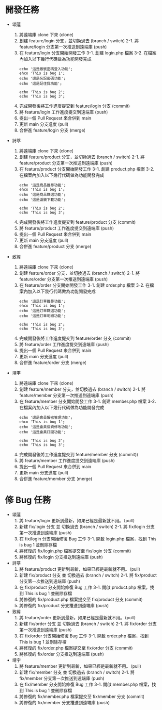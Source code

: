 # 開發任務
- 頌蓮
    1. 將遠端庫 clone 下來 (clone)
    2. 創建 feature/login 分支，並切換過去 (branch / switch)
        2-1. 將 feature/login 分支第一次推送到遠端庫 (push)
    3. 在 feature/login 分支開始開發工作
        3-1. 創建 login.php 檔案
        3-2. 在檔案內加入以下幾行代碼做為功能開發完成
        ```
        echo '這是帳號密碼登入功能';
        ehco 'This is bug 1';
        echo '這是忘記密碼功能';
        echo '這是記住我功能'; 

        echo 'This is bug 2';
        echo 'This is bug 3';
        ```
    4. 完成開發後將工作進度提交到 feature/login 分支 (commit)
    5. 將 feature/login 工作進度提交到遠端庫 (push)
    6. 提出一個 Pull Request 來合併到 main   
    7. 更新 main 分支進度 (pull)
    8. 合併進 feature/login 分支 (merge)

- 詩葶
    1. 將遠端庫 clone 下來 (clone)
    2. 創建 feature/product 分支，並切換過去 (branch / switch)
        2-1. 將 feature/product 分支第一次推送到遠端庫 (push)
    3. 在 feature/product 分支開始開發工作
        3-1. 創建 product.php 檔案
        3-2. 在檔案內加入以下幾行代碼做為功能開發完成
        ```
        echo '這是商品搜尋功能';
        ehco 'This is bug 1';
        echo '這是商品篩選功能';
        echo '這是濾鏡下載功能'; 

        echo 'This is bug 2';
        echo 'This is bug 3';
        ```
    4. 完成開發後將工作進度提交到 feature/product 分支 (commit)
    5. 將 feature/product 工作進度提交到遠端庫 (push)
    6. 提出一個 Pull Request 來合併到 main   
    7. 更新 main 分支進度 (pull)
    8. 合併進 feature/product 分支 (merge)

- 致緯
    1. 將遠端庫 clone 下來 (clone)
    2. 創建 feature/order 分支，並切換過去 (branch / switch)
        2-1. 將 feature/order 分支第一次推送到遠端庫 (push)
    3. 在 feature/order 分支開始開發工作
        3-1. 創建 order.php 檔案
        3-2. 在檔案內加入以下幾行代碼做為功能開發完成
        ```
        echo '這是訂單搜尋功能';
        ehco 'This is bug 1';
        echo '這是訂單篩選功能';
        echo '這是訂單明細功能'; 

        echo 'This is bug 2';
        echo 'This is bug 3';
        ```
    4. 完成開發後將工作進度提交到 feature/order 分支 (commit)
    5. 將 feature/order 工作進度提交到遠端庫 (push)
    6. 提出一個 Pull Request 來合併到 main   
    7. 更新 main 分支進度 (pull)
    8. 合併進 feature/order 分支 (merge)
- 靖宇
    1. 將遠端庫 clone 下來 (clone)
    2. 創建 feature/member 分支，並切換過去 (branch / switch)
        2-1. 將 feature/member 分支第一次推送到遠端庫 (push)
    3. 在 feature/member 分支開始開發工作
        3-1. 創建 member.php 檔案
        3-2. 在檔案內加入以下幾行代碼做為功能開發完成
        ```
        echo '這是會員帳密管理功能';
        ehco 'This is bug 1';
        echo '這是會員個資修改功能';
        echo '這是會員訂閱功能'; 

        echo 'This is bug 2';
        echo 'This is bug 3';
        ```
    4. 完成開發後將工作進度提交到 feature/member 分支 (commit))
    5. 將 feature/member 工作進度提交到遠端庫 (push)
    6. 提出一個 Pull Request 來合併到 main   
    7. 更新 main 分支進度 (pull)
    8. 合併進 feature/member 分支 (merge)

# 修 Bug 任務
- 頌蓮
    1. 將 feature/login 更新到最新，如果已經是最新就不用。（pull）
    2. 新建 fix/login 分支 並 切換過去 (branch / switch)
        2-1. 將 fix/login 分支第一次推送到遠端庫 (push)
    3. 在 fix/login 分支開始修復 Bug 工作
        3-1. 開啟 login.php 檔案，找到 This is bug 1 並刪除存檔
    4. 將修復的 fix/login.php 檔案提交至 fix/login 分支 (commit)
    5. 將修復的 fix/login 分支推送到遠端庫 (push)
- 詩葶
    1. 將 feature/product 更新到最新，如果已經是最新就不用。（pull）
    2. 新建 fix/product 分支 並 切換過去 (branch / switch)
        2-1. 將 fix/product 分支第一次推送到遠端庫 (push)
    3. 在 fix/product 分支開始修復 Bug 工作
        3-1. 開啟 product.php 檔案，找到 This is bug 1 並刪除存檔
    4. 將修復的 fix/product.php 檔案提交至 fix/product 分支 (commit)
    5. 將修復的 fix/product 分支推送到遠端庫 (push)
- 致緯
    1. 將 feature/order 更新到最新，如果已經是最新就不用。（pull）
    2. 新建 fix/order 分支 並 切換過去 (branch / switch)
        2-1. 將 fix/order 分支第一次推送到遠端庫 (push)
    3. 在 fix/order 分支開始修復 Bug 工作
        3-1. 開啟 order.php 檔案，找到 This is bug 1 並刪除存檔
    4. 將修復的 fix/order.php 檔案提交至 fix/order 分支 (commit)
    5. 將修復的 fix/order 分支推送到遠端庫 (push)
- 靖宇    
    1. 將 feature/member 更新到最新，如果已經是最新就不用。（pull）
    2. 新建 fix/member 分支 並 切換過去 (branch / switch)
        2-1. 將 fix/member 分支第一次推送到遠端庫 (push)
    3. 在 fix/member 分支開始修復 Bug 工作
        3-1. 開啟 member.php 檔案，找到 This is bug 1 並刪除存檔
    4. 將修復的 fix/member.php 檔案提交至 fix/member 分支 (commit)
    5. 將修復的 fix/member 分支推送到遠端庫 (push)